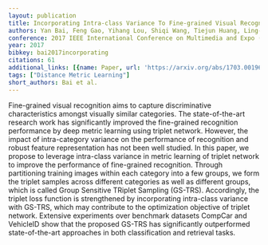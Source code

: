 ```yaml
---
layout: publication
title: Incorporating Intra-class Variance To Fine-grained Visual Recognition
authors: Yan Bai, Feng Gao, Yihang Lou, Shiqi Wang, Tiejun Huang, Ling-Yu Duan
conference: 2017 IEEE International Conference on Multimedia and Expo (ICME)
year: 2017
bibkey: bai2017incorporating
citations: 61
additional_links: [{name: Paper, url: 'https://arxiv.org/abs/1703.00196'}]
tags: ["Distance Metric Learning"]
short_authors: Bai et al.
---
```

Fine-grained visual recognition aims to capture discriminative
characteristics amongst visually similar categories. The state-of-the-art
research work has significantly improved the fine-grained recognition
performance by deep metric learning using triplet network. However, the impact
of intra-category variance on the performance of recognition and robust feature
representation has not been well studied. In this paper, we propose to leverage
intra-class variance in metric learning of triplet network to improve the
performance of fine-grained recognition. Through partitioning training images
within each category into a few groups, we form the triplet samples across
different categories as well as different groups, which is called Group
Sensitive TRiplet Sampling (GS-TRS). Accordingly, the triplet loss function is
strengthened by incorporating intra-class variance with GS-TRS, which may
contribute to the optimization objective of triplet network. Extensive
experiments over benchmark datasets CompCar and VehicleID show that the
proposed GS-TRS has significantly outperformed state-of-the-art approaches in
both classification and retrieval tasks.